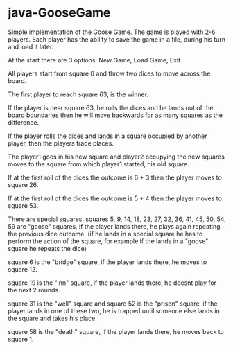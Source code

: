 # java-GooseGame

 Simple implementation of the Goose Game. The game is played with 2-6 players. Each player has the ability to save the game in a file, during his turn and load it later.
 
 At the start there are 3 options: New Game, Load Game, Exit.
 
 All players start from square 0 and throw two dices to move across the board.
 
 The first player to reach square 63, is the winner. 
 
 If the player is near square 63, he rolls the dices and he lands out of the board boundaries then he will move backwards for as many squares as the difference.
 
 If the player rolls the dices and lands in a square occupied by another player, then the players trade places. 
 
 The player1 goes in his new square and player2 occupying the new squares moves to the square from which player1 started, his old square.
 
 If at the first roll of the dices the outcome is 6 + 3 then the player moves to square 26.
 
 If at the first roll of the dices the outcome is 5 + 4 then the player moves to square 53.
 
 There are special squares:
  squares 5, 9, 14, 18, 23, 27, 32, 36, 41, 45, 50, 54, 59 are "goose" squares, if the player lands there, he plays again repeating the previous dice outcome.
  (if he lands in a special square he has to perform the action of the square, for example if the lands in a "goose" square he repeats the dice)
  
  square 6 is the "bridge" square, if the player lands there, he moves to square 12.
  
  square 19 is the "inn" square, if the player lands there, he doesnt play for the next 2 rounds.
  
  square 31 is the "well" square and square 52 is the "prison" square, if the player lands in one of these two, 
  he is trapped until someone else lands in the square and takes his place.
  
  square 58 is the "death" square, if the player lands there, he moves back to square 1.
